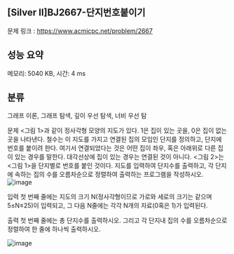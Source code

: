 ## [Silver Ⅱ]BJ2667-단지번호붙이기
문제 링크 : https://www.acmicpc.net/problem/2667

## 성능 요약
메모리: 5040 KB, 시간: 4 ms

## 분류
그래프 이론, 그래프 탐색, 깊이 우선 탐색, 너비 우선 탐

문제
<그림 1>과 같이 정사각형 모양의 지도가 있다. 1은 집이 있는 곳을, 0은 집이 없는 곳을 나타낸다. 철수는 이 지도를 가지고 연결된 집의 모임인 단지를 정의하고, 단지에 번호를 붙이려 한다. 여기서 연결되었다는 것은 어떤 집이 좌우, 혹은 아래위로 다른 집이 있는 경우를 말한다. 대각선상에 집이 있는 경우는 연결된 것이 아니다. <그림 2>는 <그림 1>을 단지별로 번호를 붙인 것이다. 지도를 입력하여 단지수를 출력하고, 각 단지에 속하는 집의 수를 오름차순으로 정렬하여 출력하는 프로그램을 작성하시오.
![image](https://github.com/mooomiin/Moo_Mas/assets/28658500/5ad7b871-c829-4419-bb15-d3e64cda27e2)

입력
첫 번째 줄에는 지도의 크기 N(정사각형이므로 가로와 세로의 크기는 같으며 5≤N≤25)이 입력되고, 그 다음 N줄에는 각각 N개의 자료(0혹은 1)가 입력된다.

출력
첫 번째 줄에는 총 단지수를 출력하시오. 그리고 각 단지내 집의 수를 오름차순으로 정렬하여 한 줄에 하나씩 출력하시오.

![image](https://github.com/mooomiin/Moo_Mas/assets/28658500/40cccf38-a12c-4cde-91c1-d6426b66827d)
